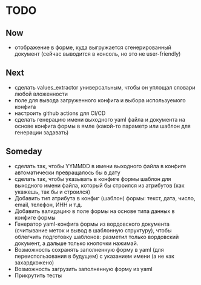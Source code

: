 # TODO

## Now

- отображение в форме, куда выгружается сгенерированный документ (сейчас выводится в консоль, но это не user-friendly)

## Next

- сделать values_extractor универсальным, чтобы он уплощал словари любой вложенности
- поле для вывода загруженного конфига и выбора используемого конфига
- настроить github actions для CI/CD
- сделать генерацию имени выходного yaml файла и документа на основе конфига формы в ямле (какой-то параметр или шаблон для генерации задавать)

## Someday

- сделать так, чтобы YYMMDD в имени выходного файла в конфиге автоматически превращалось бы в дату
- сделать так, чтобы указывать в конфиге формы шаблон для выходного имени файла, который бы строился из атрибутов (как укажешь, так бы и строился)
- Добавить тип атрибута в конфиг (шаблон) формы: текст, дата, число, email, телефон, ИНН и т.д.
- Добавить валидацию в поле формы на основе типа данных в конфиге формы
- Генератор yaml-конфига формы из вордовского документа (считывание меток и вывод в шаблонную структуру), чтобы облегчить подготовку шаблонов: разметил только вордовский документ, а дальше только кнопочки нажимай.
- Возможность сохранять заполненную форму в yaml (для переиспользования в будущем) c указанием имени (а не как захардкожено)
- Возможность загрузить заполненную форму из yaml
- Прикрутить тесты
